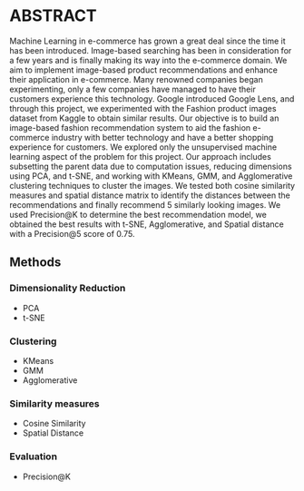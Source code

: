 # ABSTRACT
Machine Learning in e-commerce has grown a great deal since the time it has been introduced. Image-based searching has been in consideration for a few years and is finally making its way into the e-commerce domain. We aim to implement image-based product recommendations and enhance their application in e-commerce. Many renowned companies began  experimenting, only a few companies have managed to have their customers experience this technology. Google introduced Google Lens, and through this project, we experimented with the Fashion product images dataset from Kaggle to obtain similar results. Our objective is to build an image-based fashion recommendation system to aid the fashion e-commerce industry with better technology and have a better shopping experience for customers.
	We explored only the unsupervised machine learning aspect of the problem for this project. Our approach includes subsetting the parent data due to computation issues, reducing dimensions using PCA, and t-SNE,  and working with KMeans, GMM, and Agglomerative clustering techniques to cluster the images. We tested both cosine similarity measures and spatial distance matrix to identify the distances between the recommendations and finally recommend 5 similarly looking images. We used Precision@K to determine the best recommendation model, we obtained the best results with t-SNE, Agglomerative, and Spatial distance with a Precision@5 score of 0.75. 
	
## Methods
### Dimensionality Reduction
- PCA
- t-SNE
### Clustering
- KMeans
- GMM
- Agglomerative
### Similarity measures
- Cosine Similarity
- Spatial Distance
### Evaluation
- Precision@K

